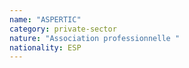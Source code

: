 ```yaml
---
name: "ASPERTIC"
category: private-sector
nature: "Association professionnelle "
nationality: ESP
---
```

